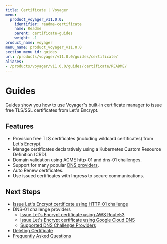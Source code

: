 ```yaml
---
title: Certificate | Voyager
menu:
  product_voyager_v11.0.0:
    identifier: readme-certificate
    name: Readme
    parent: certificate-guides
    weight: -1
product_name: voyager
menu_name: product_voyager_v11.0.0
section_menu_id: guides
url: /products/voyager/v11.0.0/guides/certificate/
aliases:
- /products/voyager/v11.0.0/guides/certificate/README/
---
```


# Guides

Guides show you how to use Voyager's built-in certificate manager to issue free TLS/SSL certificates from Let's Encrypt.

## Features
- Provision free TLS certificates (including wildcard certificates) from Let's Encrypt.
- Manage certificates declaratively using a Kubernetes Custom Resource Definition (CRD).
- Domain validation using ACME http-01 and dns-01 challenges.
- Support for many popular [DNS providers](/products/voyager/v11.0.0/guides/certificate/dns/providers).
- Auto Renew certificates.
- Use issued certificates with Ingress to secure communications.

## Next Steps
- [Issue Let's Encrypt certificate using HTTP-01 challenge](/products/voyager/v11.0.0/guides/certificate/http/overview)
- DNS-01 challenge providers
  - [Issue Let's Encrypt certificate using AWS Route53](/products/voyager/v11.0.0/guides/certificate/dns/route53)
  - [Issue Let's Encrypt certificate using Google Cloud DNS](/products/voyager/v11.0.0/guides/certificate/dns/google-cloud)
  - [Supported DNS Challenge Providers](/products/voyager/v11.0.0/guides/certificate/dns/providers)
- [Deleting Certificate](/products/voyager/v11.0.0/guides/certificate/delete)
- [Frequently Asked Questions](/products/voyager/v11.0.0/guides/certificate/faq)
